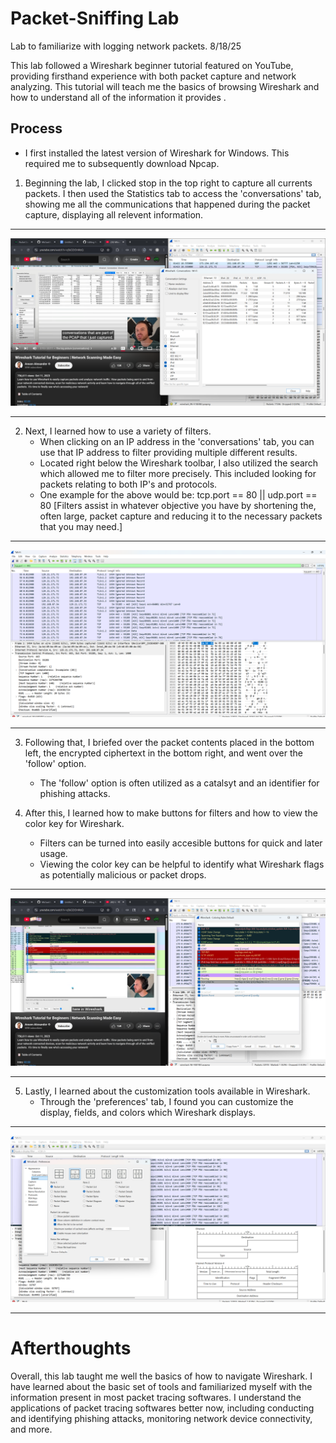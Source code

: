 # Packet-Sniffing Lab
Lab to familiarize with logging network packets. 8/18/25

This lab followed a Wireshark beginner tutorial featured on YouTube, providing firsthand experience with both packet capture and network analyzing. This tutorial will teach me the basics of browsing Wireshark and how to understand all of the information it provides .

## Process

- I first installed the latest version of Wireshark for Windows. This required me to subsequently download Npcap.

1. Beginning the lab, I clicked stop in the top right to capture all currents packets. I then used the Statistics tab to access the 'conversations' tab, showing me all the communications that happened during the packet capture, displaying all relevent information.

___________________________________________________________________________
![photo](https://github.com/MichaelJbyte/Packet-Sniffing-Lab/blob/a7b82e2cdec92f5c42396ed0eabce13ce6a2396e/viewing%20conversations%201.png)
___________________________________________________________________________

2. Next, I learned how to use a variety of filters.
    - When clicking on an IP address in the 'conversations' tab, you can use that IP address to filter providing multiple different results.
    - Located right below the Wireshark toolbar, I also utilized the search which allowed me to filter more precisely. This included looking for packets relating to both IP's and protocols.
    - One example for the above would be: tcp.port == 80 || udp.port == 80
[Filters assist in whatever objective you have by shortening the, often large, packet capture and reducing it to the necessary packets that you may need.]

___________________________________________________________________________
![photo](https://github.com/MichaelJbyte/Packet-Sniffing-Lab/blob/2519aa83da835243ec96ae3fe024520fbf56125e/filter%20ex.png)
___________________________________________________________________________

3. Following that, I briefed over the packet contents placed in the bottom left, the encrypted ciphertext in the bottom right, and went over the 'follow' option.
   - The 'follow' option is often utilized as a catalsyt and an identifier for phishing attacks.

4. After this, I learned how to make buttons for filters and how to view the color key for Wireshark.
   - Filters can be turned into easily accesible buttons for quick and later usage.
   - Viewing the color key can be helpful to identify what Wireshark flags as potentially malicious or packet drops.

___________________________________________________________________________
![photo](https://github.com/MichaelJbyte/Packet-Sniffing-Lab/blob/2519aa83da835243ec96ae3fe024520fbf56125e/viewing%20coloring%20rules.png)
___________________________________________________________________________

5. Lastly, I learned about the customization tools available in Wireshark.
   - Through the 'preferences' tab, I found you can customize the display, fields, and colors which Wireshark displays.

___________________________________________________________________________
![photo](https://github.com/MichaelJbyte/Packet-Sniffing-Lab/blob/2519aa83da835243ec96ae3fe024520fbf56125e/wireshark%20preferences.png)
___________________________________________________________________________

# Afterthoughts

Overall, this lab taught me well the basics of how to navigate Wireshark. I have learned about the basic set of tools and familiarized myself with the information present in most packet tracing softwares. I understand the applications of packet tracing softwares better now, including conducting and identifying phishing attacks, monitoring network device connectivity, and more. 
